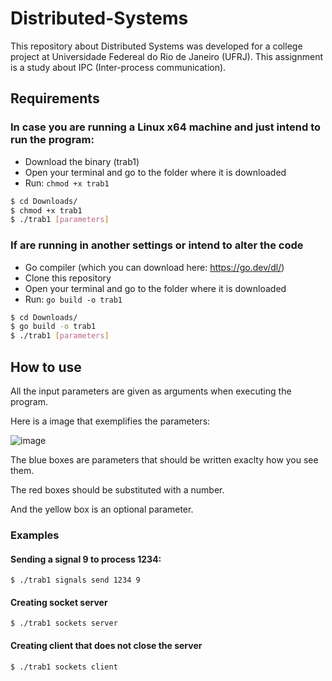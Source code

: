 # Distributed-Systems

This repository about Distributed Systems was developed for a college project at Universidade Federeal do Rio de Janeiro (UFRJ). This assignment is a study about IPC (Inter-process communication).


## Requirements

### In case you are running a Linux x64 machine and just intend to run the program:

- Download the binary (trab1)
- Open your terminal and go to the folder where it is downloaded
- Run: `chmod +x trab1`

```bash
$ cd Downloads/
$ chmod +x trab1
$ ./trab1 [parameters]
```

### If are running in another settings or intend to alter the code

- Go compiler (which you can download here: https://go.dev/dl/)
- Clone this repository
- Open your terminal and go to the folder where it is downloaded
- Run: `go build -o trab1`

```bash
$ cd Downloads/
$ go build -o trab1
$ ./trab1 [parameters]
```


## How to use

All the input parameters are given as arguments when executing the program.

Here is a image that exemplifies the parameters:

![image](https://cdn.discordapp.com/attachments/405585265055236128/1100917153454112868/Arquitetura_TP1_1.png)

The blue boxes are parameters that should be written exaclty how you see them.

The red boxes should be substituted with a number.

And the yellow box is an optional parameter.

### Examples
#### Sending a signal 9 to process 1234:
```
$ ./trab1 signals send 1234 9
```

#### Creating socket server
```
$ ./trab1 sockets server
```

#### Creating client that does not close the server
```
$ ./trab1 sockets client
```


